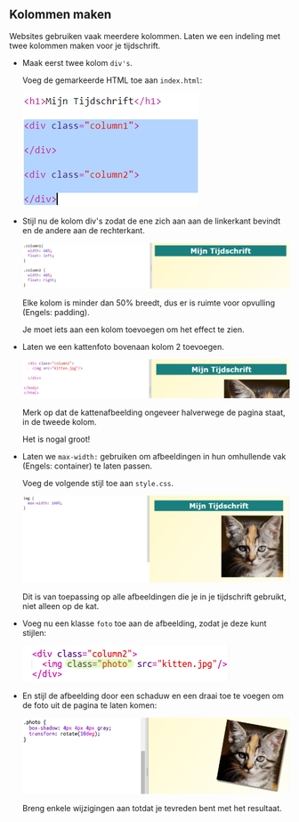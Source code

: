 ## Kolommen maken

Websites gebruiken vaak meerdere kolommen. Laten we een indeling met twee kolommen maken voor je tijdschrift.

+ Maak eerst twee kolom ` div's `.
    
    Voeg de gemarkeerde HTML toe aan ` index.html `:
    
    ![screenshot](images/magazine-columns.png)

+ Stijl nu de kolom div's zodat de ene zich aan aan de linkerkant bevindt en de andere aan de rechterkant.
    
    ![screenshot](images/magazine-columns-style.png)
    
    Elke kolom is minder dan 50% breedt, dus er is ruimte voor opvulling (Engels: padding).
    
    Je moet iets aan een kolom toevoegen om het effect te zien.

+ Laten we een kattenfoto bovenaan kolom 2 toevoegen.
    
    ![screenshot](images/magazine-kitten.png)
    
    Merk op dat de kattenafbeelding ongeveer halverwege de pagina staat, in de tweede kolom.
    
    Het is nogal groot!

+ Laten we ` max-width: ` gebruiken om afbeeldingen in hun omhullende vak (Engels: container) te laten passen.
    
    Voeg de volgende stijl toe aan ` style.css `.
    
    ![screenshot](images/magazine-img-width.png)
    
    Dit is van toepassing op alle afbeeldingen die je in je tijdschrift gebruikt, niet alleen op de kat.

+ Voeg nu een klasse ` foto ` toe aan de afbeelding, zodat je deze kunt stijlen:
    
    ![screenshot](images/magazine-photo.png)

+ En stijl de afbeelding door een schaduw en een draai toe te voegen om de foto uit de pagina te laten komen:
    
    ![screenshot](images/magazine-photo-style.png)
    
    Breng enkele wijzigingen aan totdat je tevreden bent met het resultaat.